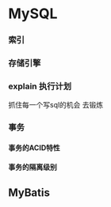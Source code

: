# MySQL

### 索引

### 存储引擎

### explain 执行计划

抓住每一个写sql的机会 去锻炼

### 事务

#### 事务的ACID特性

#### 事务的隔离级别

## MyBatis